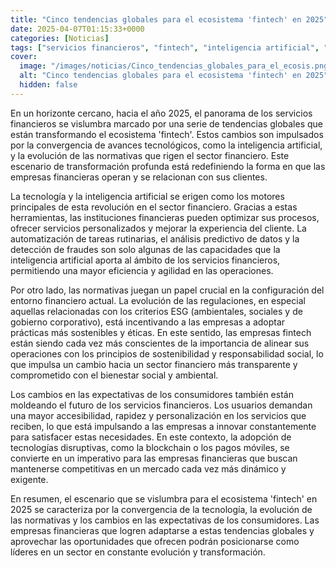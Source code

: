 ```yaml
---
title: "Cinco tendencias globales para el ecosistema 'fintech' en 2025"
date: 2025-04-07T01:15:33+0000
categories: [Noticias]
tags: ["servicios financieros", "fintech", "inteligencia artificial", "normativas", "sector financiero", "tecnologías disruptivas", "blockchain"]
cover:
  image: "/images/noticias/Cinco_tendencias_globales_para_el_ecosis.png"
  alt: "Cinco tendencias globales para el ecosistema 'fintech' en 2025"
  hidden: false
---
```


En un horizonte cercano, hacia el año 2025, el panorama de los servicios financieros se vislumbra marcado por una serie de tendencias globales que están transformando el ecosistema 'fintech'. Estos cambios son impulsados por la convergencia de avances tecnológicos, como la inteligencia artificial, y la evolución de las normativas que rigen el sector financiero. Este escenario de transformación profunda está redefiniendo la forma en que las empresas financieras operan y se relacionan con sus clientes.

La tecnología y la inteligencia artificial se erigen como los motores principales de esta revolución en el sector financiero. Gracias a estas herramientas, las instituciones financieras pueden optimizar sus procesos, ofrecer servicios personalizados y mejorar la experiencia del cliente. La automatización de tareas rutinarias, el análisis predictivo de datos y la detección de fraudes son solo algunas de las capacidades que la inteligencia artificial aporta al ámbito de los servicios financieros, permitiendo una mayor eficiencia y agilidad en las operaciones.

Por otro lado, las normativas juegan un papel crucial en la configuración del entorno financiero actual. La evolución de las regulaciones, en especial aquellas relacionadas con los criterios ESG (ambientales, sociales y de gobierno corporativo), está incentivando a las empresas a adoptar prácticas más sostenibles y éticas. En este sentido, las empresas fintech están siendo cada vez más conscientes de la importancia de alinear sus operaciones con los principios de sostenibilidad y responsabilidad social, lo que impulsa un cambio hacia un sector financiero más transparente y comprometido con el bienestar social y ambiental.

Los cambios en las expectativas de los consumidores también están moldeando el futuro de los servicios financieros. Los usuarios demandan una mayor accesibilidad, rapidez y personalización en los servicios que reciben, lo que está impulsando a las empresas a innovar constantemente para satisfacer estas necesidades. En este contexto, la adopción de tecnologías disruptivas, como la blockchain o los pagos móviles, se convierte en un imperativo para las empresas financieras que buscan mantenerse competitivas en un mercado cada vez más dinámico y exigente.

En resumen, el escenario que se vislumbra para el ecosistema 'fintech' en 2025 se caracteriza por la convergencia de la tecnología, la evolución de las normativas y los cambios en las expectativas de los consumidores. Las empresas financieras que logren adaptarse a estas tendencias globales y aprovechar las oportunidades que ofrecen podrán posicionarse como líderes en un sector en constante evolución y transformación.

